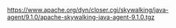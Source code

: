 https://www.apache.org/dyn/closer.cgi/skywalking/java-agent/9.1.0/apache-skywalking-java-agent-9.1.0.tgz

